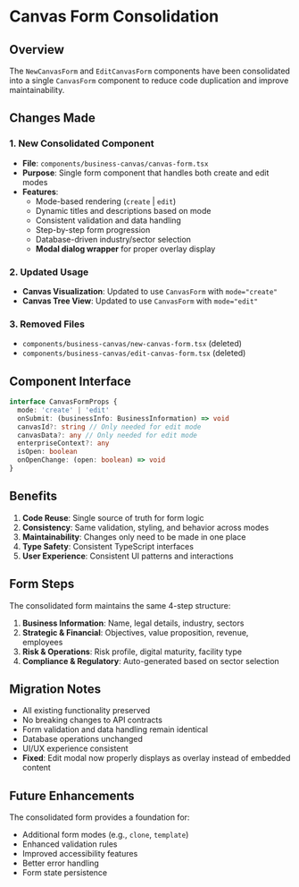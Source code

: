 # Canvas Form Consolidation

## Overview

The `NewCanvasForm` and `EditCanvasForm` components have been consolidated into a single `CanvasForm` component to reduce code duplication and improve maintainability.

## Changes Made

### 1. New Consolidated Component
- **File**: `components/business-canvas/canvas-form.tsx`
- **Purpose**: Single form component that handles both create and edit modes
- **Features**:
  - Mode-based rendering (`create` | `edit`)
  - Dynamic titles and descriptions based on mode
  - Consistent validation and data handling
  - Step-by-step form progression
  - Database-driven industry/sector selection
  - **Modal dialog wrapper** for proper overlay display

### 2. Updated Usage
- **Canvas Visualization**: Updated to use `CanvasForm` with `mode="create"`
- **Canvas Tree View**: Updated to use `CanvasForm` with `mode="edit"`

### 3. Removed Files
- `components/business-canvas/new-canvas-form.tsx` (deleted)
- `components/business-canvas/edit-canvas-form.tsx` (deleted)

## Component Interface

```typescript
interface CanvasFormProps {
  mode: 'create' | 'edit'
  onSubmit: (businessInfo: BusinessInformation) => void
  canvasId?: string // Only needed for edit mode
  canvasData?: any // Only needed for edit mode
  enterpriseContext?: any
  isOpen: boolean
  onOpenChange: (open: boolean) => void
}
```

## Benefits

1. **Code Reuse**: Single source of truth for form logic
2. **Consistency**: Same validation, styling, and behavior across modes
3. **Maintainability**: Changes only need to be made in one place
4. **Type Safety**: Consistent TypeScript interfaces
5. **User Experience**: Consistent UI patterns and interactions

## Form Steps

The consolidated form maintains the same 4-step structure:

1. **Business Information**: Name, legal details, industry, sectors
2. **Strategic & Financial**: Objectives, value proposition, revenue, employees
3. **Risk & Operations**: Risk profile, digital maturity, facility type
4. **Compliance & Regulatory**: Auto-generated based on sector selection

## Migration Notes

- All existing functionality preserved
- No breaking changes to API contracts
- Form validation and data handling remain identical
- Database operations unchanged
- UI/UX experience consistent
- **Fixed**: Edit modal now properly displays as overlay instead of embedded content

## Future Enhancements

The consolidated form provides a foundation for:
- Additional form modes (e.g., `clone`, `template`)
- Enhanced validation rules
- Improved accessibility features
- Better error handling
- Form state persistence 